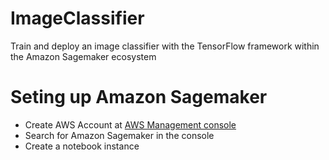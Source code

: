 # ImageClassifier
Train and deploy an image classifier with the TensorFlow framework within the Amazon Sagemaker ecosystem


# Seting up Amazon Sagemaker
- Create AWS Account at [AWS Management console](https://aws.amazon.com/console/)
- Search for Amazon Sagemaker in the console
- Create a notebook instance

